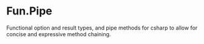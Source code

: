 # Fun.Pipe
Functional option and result types, and pipe methods for csharp to allow for concise and expressive method chaining.
